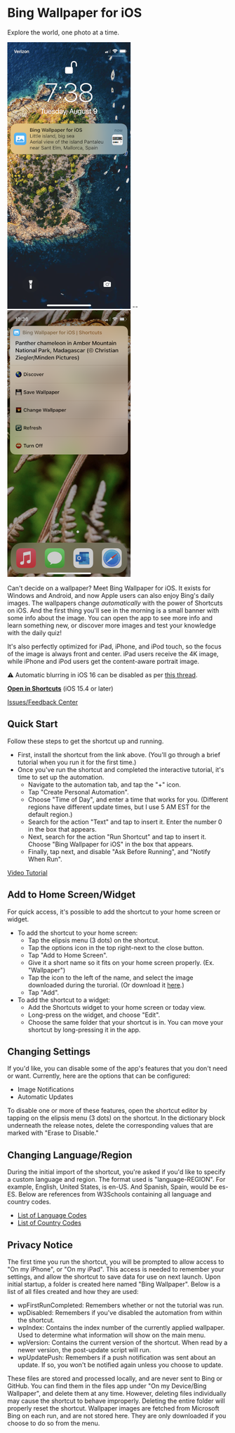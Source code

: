 # Bing Wallpaper for iOS
Explore the world, one photo at a time. 

<img src="https://raw.githubusercontent.com/Tech-How/Bing-Wallpaper-for-iOS/main/images/repo/readme/promo-3.png"/> -- <img src="https://raw.githubusercontent.com/Tech-How/Bing-Wallpaper-for-iOS/main/images/repo/readme/promo-4.png"/>

Can't decide on a wallpaper? Meet Bing Wallpaper for iOS. It exists for Windows and Android, and now Apple users can also enjoy Bing's daily images. The wallpapers change _automatically_ with the power of Shortcuts on iOS. And the first thing you'll see in the morning is a small banner with some info about the image. You can open the app to see more info and learn something new, or discover more images and test your knowledge with the daily quiz!

It's also perfectly optimized for iPad, iPhone, and iPod touch, so the focus of the image is always front and center. iPad users receive the 4K image, while iPhone and iPod users get the content-aware portrait image.

⚠️ Automatic blurring in iOS 16 can be disabled as per [this thread](https://github.com/Tech-How/Bing-Wallpaper-for-iOS/issues/2#issuecomment-1561979925).

**[Open in Shortcuts](https://www.icloud.com/shortcuts/54eec538f8e74fa39fbf240d8220fe5c)** (iOS 15.4 or later)

[Issues/Feedback Center](https://github.com/Tech-How/Bing-Wallpaper-for-iOS/issues/new/choose)

## Quick Start
Follow these steps to get the shortcut up and running.
- First, install the shortcut from the link above. (You'll go through a brief tutorial when you run it for the first time.)
- Once you've run the shortcut and completed the interactive tutorial, it's time to set up the automation.
  - Navigate to the automation tab, and tap the "+" icon.
  - Tap "Create Personal Automation".
  - Choose "Time of Day", and enter a time that works for you. (Different regions have different update times, but I use 5 AM EST for the default region.)
  - Search for the action "Text" and tap to insert it. Enter the number 0 in the box that appears.
  - Next, search for the action "Run Shortcut" and tap to insert it. Choose "Bing Wallpaper for iOS" in the box that appears.
  - Finally, tap next, and disable "Ask Before Running", and "Notify When Run".
 
[Video Tutorial](https://drive.google.com/file/d/1VqQ7kNX5cbSP8ESP7vPbpRBH8_Frod84/view)

## Add to Home Screen/Widget
For quick access, it's possible to add the shortcut to your home screen or widget.
- To add the shortcut to your home screen:
  - Tap the elipsis menu (3 dots) on the shortcut.
  - Tap the options icon in the top right-next to the close button.
  - Tap "Add to Home Screen".
  - Give it a short name so it fits on your home screen properly. (Ex. "Wallpaper")
  - Tap the icon to the left of the name, and select the image downloaded during the turorial. (Or download it [here](https://raw.githubusercontent.com/Tech-How/Bing-Wallpaper-for-iOS/main/images/shortcut/bing-icon.png).)
  - Tap "Add".
- To add the shortcut to a widget:
  - Add the Shortcuts widget to your home screen or today view.
  - Long-press on the widget, and choose "Edit".
  - Choose the same folder that your shortcut is in. You can move your shortcut by long-pressing it in the app.
  
## Changing Settings
If you'd like, you can disable some of the app's features that you don't need or want. Currently, here are the options that can be configured:
- Image Notifications
- Automatic Updates

To disable one or more of these features, open the shortcut editor by tapping on the elipsis menu (3 dots) on the shortcut. In the dictionary block underneath the release notes, delete the corresponding values that are marked with "Erase to Disable."

## Changing Language/Region
During the initial import of the shortcut, you're asked if you'd like to specify a custom language and region. The format used is "language-REGION". For example, English, United States, is en-US. And Spanish, Spain, would be es-ES. Below are references from W3Schools containing all language and country codes.
- [List of Language Codes](https://www.w3schools.com/tags/ref_language_codes.asp)
- [List of Country Codes](https://www.w3schools.com/TAGS/ref_country_codes.asp)

## Privacy Notice
The first time you run the shortcut, you will be prompted to allow access to "On my iPhone", or "On my iPad". This access is needed to remember your settings, and allow the shortcut to save data for use on next launch. Upon initial startup, a folder is created here named "Bing Wallpaper". Below is a list of all files created and how they are used:
- wpFirstRunCompleted: Remembers whether or not the tutorial was run.
- wpDisabled: Remembers if you've disabled the automation from within the shortcut.
- wpIndex: Contains the index number of the currently applied wallpaper. Used to determine what information will show on the main menu.
- wpVersion: Contains the current version of the shortcut. When read by a newer version, the post-update script will run.
- wpUpdatePush: Remembers if a push notification was sent about an update. If so, you won't be notified again unless you choose to update.

These files are stored and processed locally, and are never sent to Bing or GitHub. You can find them in the files app under "On my Device/Bing Wallpaper", and delete them at any time. However, deleting files individually may cause the shortcut to behave improperly. Deleting the entire folder will properly reset the shortcut. Wallpaper images are fetched from Microsoft Bing on each run, and are not stored here. They are only downloaded if you choose to do so from the menu.
